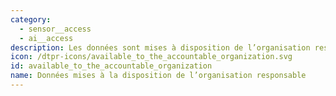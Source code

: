 ```yaml
---
category:
  - sensor__access
  - ai__access
description: Les données sont mises à disposition de l’organisation responsable
icon: /dtpr-icons/available_to_the_accountable_organization.svg
id: available_to_the_accountable_organization
name: Données mises à la disposition de l’organisation responsable
---
```

